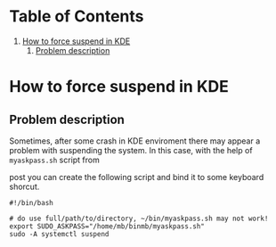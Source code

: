 
# Table of Contents

1.  [How to force suspend in KDE](#org57067c6)
    1.  [Problem description](#orgb11c36b)



<a id="org57067c6"></a>

# How to force suspend in KDE


<a id="orgb11c36b"></a>

## Problem description

Sometimes, after some crash in KDE enviroment there may appear
a problem with suspending the system.
In this case, with the help of `myaskpass.sh` script from

post
you can create the following script and bind it to some keyboard shorcut.

    #!/bin/bash
    
    # do use full/path/to/directory, ~/bin/myaskpass.sh may not work!
    export SUDO_ASKPASS="/home/mb/binmb/myaskpass.sh"
    sudo -A systemctl suspend

